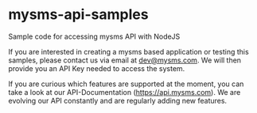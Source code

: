 mysms-api-samples
=================

Sample code for accessing mysms API with NodeJS

If you are interested in creating a mysms based application or testing this samples,
please contact us via email at dev@mysms.com. 
We will then provide you an API Key needed to access the system.

If you are curious which features are supported at the moment,
you can take a look at our API-Documentation (https://api.mysms.com). 
We are evolving our API constantly and are regularly adding new features.


